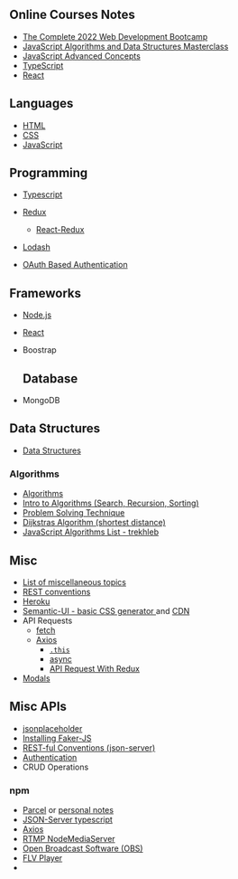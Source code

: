 ## Online Courses Notes
- [The Complete 2022 Web Development Bootcamp](https://www.udemy.com/course/the-complete-web-development-bootcamp/)
- [JavaScript Algorithms and Data Structures Masterclass](https://www.udemy.com/course/js-algorithms-and-data-structures-masterclass/learn/lecture/11382102?start=1#notes)
- [JavaScript Advanced Concepts](https://github.com/Cwarcup/notes/blob/main/root/JS/javascript-advanced-concepts)
- [TypeScript](https://github.com/Cwarcup/notes/blob/main/root/typescript/README.md#projects)
- [React](https://github.com/Cwarcup/react-with-redux#react-with-redux)

## Languages
- [HTML](palceholder)
- [CSS](https://github.com/Cwarcup/notes/root/css/Basic-css.md)
- [JavaScript](https://github.com/Cwarcup/notes/tree/main/root/JS#topics)

## Programming
- [Typescript](https://github.com/Cwarcup/notes/tree/main/root/typescript#projects)
- [Redux](https://github.com/Cwarcup/notes/blob/main/root/react/react-notes/redux.md#redux)
  - [React-Redux](https://github.com/Cwarcup/notes/blob/main/root/react/react-notes/react-redux.md#L9)

- [Lodash](https://github.com/Cwarcup/notes/blob/main/root/Library/misc/Lodash.md)

- [OAuth Based Authentication](https://github.com/Cwarcup/notes/blob/main/root/react/react-notes/oauth.md#oauth-authentication)

## Frameworks
- [Node.js](https://github.com/Cwarcup/notes/tree/main/root/nodejs)
- [React](https://github.com/Cwarcup/notes/tree/main/root/react#react)
- Boostrap

  ## Database
- MongoDB
  
## Data Structures

- [Data Structures](https://github.com/Cwarcup/notes/blob/main/root/Data-Structures/README.md#data-structures) 


### Algorithms
- [Algorithms](https://github.com/Cwarcup/notes/tree/main/root/Algorithms-Masterclass#algorithms)
- [Intro to Algorithms (Search, Recursion, Sorting)](https://github.com/Cwarcup/notes/tree/main/root/Algorithms-Masterclass#algorithms)
- [Problem Solving Technique](https://github.com/Cwarcup/notes/blob/main/root/Algorithms-Masterclass/3-Problem-Solving.md)
- [Dijkstras Algorithm (shortest distance)](https://github.com/Cwarcup/notes/blob/main/root/Dijkstas-Algo/Dijkstas.md#dijkstras-algorithm)
- [JavaScript Algorithms List - trekhleb](https://github.com/trekhleb/javascript-algorithms)


## Misc
- [List of miscellaneous topics](https://github.com/Cwarcup/notes/tree/main/root/Library#miscellaneous-topics)
- [REST conventions](https://github.com/Cwarcup/web-framework-typescript-app/blob/main/web-framework-app.md#rest-conventions)
- [Heroku](https://github.com/Cwarcup/notes/blob/main/root/JS/js-topics/heroku.md)
- [Semantic-UI - basic CSS generator ](https://semantic-ui.com/) and [CDN](https://cdnjs.com/libraries/semantic-ui) 
- API Requests
  - [fetch](https://github.com/Cwarcup/notes/blob/main/root/JS/js-topics/fetch.md#L1)
  - [Axios](https://github.com/Cwarcup/notes/blob/main/root/react/react-notes/Axios.md#axios)
    - [`.this`](https://github.com/Cwarcup/notes/blob/main/root/react/react-notes/Axios.md#return-object-with-then)
    - [async](https://github.com/Cwarcup/notes/blob/main/root/react/react-notes/Axios.md#return-object-with-async)
    - [API Request With Redux](https://github.com/Cwarcup/notes/blob/main/root/react/react-notes/api-request-redux.md)
- [Modals](https://github.com/Cwarcup/notes/blob/main/root/Library/misc/Modals.md)

## Misc APIs
- [jsonplaceholder](https://jsonplaceholder.typicode.com/)
- [Installing Faker-JS](https://github.com/Cwarcup/notes/blob/main/root/typescript/design-pattern/design-pattern.md#design-pattern)
- [REST-ful Conventions (json-server) ](https://github.com/Cwarcup/notes/blob/main/root/Library/misc/REST-ful-conventions.md)
- [Authentication](https://github.com/Cwarcup/notes/blob/main/root/Library/misc/Authentication.md)
- CRUD Operations


### npm 
- [Parcel](https://parceljs.org/docs/) or [personal notes](https://github.com/Cwarcup/web-framework-typescript-app/blob/main/web-framework-app.md#web-framework-notes)
- [JSON-Server typescript](https://github.com/Cwarcup/web-framework-typescript-app/blob/main/web-framework-app.md#adding-json-server)
- [Axios](https://axios-http.com/docs/intro)
- [RTMP NodeMediaServer](https://github.com/Cwarcup/notes/blob/main/root/Library/misc/RTMP-NodeMediaServer.md)
- [Open Broadcast Software (OBS)](https://github.com/Cwarcup/notes/blob/main/root/Library/misc/OBS.md)
- [FLV Player](https://github.com/Cwarcup/notes/blob/main/root/Library/misc/flv.md)
- 